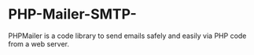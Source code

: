 # PHP-Mailer-SMTP-
PHPMailer is a code library to send emails safely and easily via PHP code from a web server.
